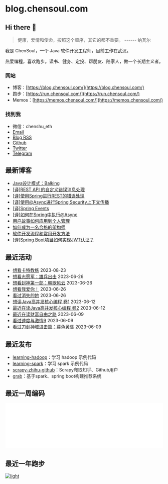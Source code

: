 # blog.chensoul.com

<!-- readme starts -->

## Hi there 👋

> 健康，爱情和使命，按照这个顺序，其它的都不重要。 ------ 纳瓦尔

我是 ChenSoul，一个 Java 软件开发工程师，目前工作在武汉。

热爱编程，喜欢跑步。读书、健身、定投、帮朋友、陪家人，做一个长期主义者。

### 网站
- 博客：[https://blog.chensoul.com/](https://blog.chensoul.com/)
- 跑步：[https://run.chensoul.com/](https://run.chensoul.com/)
- Memos：[https://memos.chensoul.com/](https://memos.chensoul.com/)



### 找到我

- 微信：chenshu_eth
- [Email](mailto:chensoul.eth@gmail.com)
- [Blog RSS](https://blog.chensoul.com/index.xml)
- [Github](https://github.com/chensoul)
- [Twitter](https://twitter.com/chensoul_eth)
- [Telegram](https://t.me/chensoul_share)



## 最新博客

<!-- blog starts -->
- [Java设计模式：Balking](https://blog.chensoul.com/posts/2023/08/25/java-design-patterns-balking/)
- [[译]REST API 的自定义错误消息处理](https://blog.chensoul.com/posts/2023/08/25/global-error-handler-in-a-spring-rest-api/)
- [[译]使用Spring进行REST的错误处理](https://blog.chensoul.com/posts/2023/08/25/exception-handling-for-rest-with-spring/)
- [[译]使用@Async进行Spring Security上下文传播](https://blog.chensoul.com/posts/2023/08/25/spring-security-async-principal-propagation/)
- [[译]Spring Events](https://blog.chensoul.com/posts/2023/08/25/spring-events/)
- [[译]如何在Spring中执行@Async](https://blog.chensoul.com/posts/2023/08/25/spring-async/)
- [用户故事如何应用到个人管理](https://blog.chensoul.com/posts/2023/08/21/user-stories-in-self-manager/)
- [如何成为一名合格的架构师](https://blog.chensoul.com/posts/2023/08/21/architecture/)
- [软件开发流程和常用开发方法](https://blog.chensoul.com/posts/2023/08/21/the-software-development-process/)
- [[译]Spring Boot项目如何实现JWT认证？](https://blog.chensoul.com/posts/2023/08/18/how-to-implement-jwt-authentication-in-spring-boot-project/)
<!-- blog ends -->

## 最近活动

<!-- douban starts -->
- [想看卡特教练](http://movie.douban.com/subject/1309017/) 2023-08-23
- [想看志愿军：雄兵出击](http://movie.douban.com/subject/35496350/) 2023-06-26
- [想看封神第一部：朝歌风云](http://movie.douban.com/subject/10604086/) 2023-06-26
- [想看我爱你！](http://movie.douban.com/subject/35818074/) 2023-06-26
- [看过消失的她](http://movie.douban.com/subject/35660795/) 2023-06-26
- [想读Java高并发核心编程 卷1](https://book.douban.com/subject/35446284/) 2023-06-12
- [最近在读Java高并发核心编程 卷2](https://book.douban.com/subject/35446285/) 2023-06-12
- [最近在读财富自由之路](https://book.douban.com/subject/27094706/) 2023-06-09
- [看过速度与激情9](http://movie.douban.com/subject/25728006/) 2023-06-09
- [看过刀剑神域进击篇：暮色黄昏](http://movie.douban.com/subject/35652451/) 2023-06-09
<!-- douban ends -->


## 最近发布

<!-- recent_releases starts -->
- [learning-hadoop](https://github.com/chensoul/learning-hadoop/releases/tag/v0.0.1)：学习 hadoop 示例代码
- [learning-spark](https://github.com/chensoul/learning-spark/releases/tag/v0.0.1)：学习 spark 示例代码
- [scrapy-zhihu-github](https://github.com/chensoul/scrapy-zhihu-github/releases/tag/v0.0.1)：Scrapy爬取知乎、Github用户
- [grab](https://github.com/chensoul/grab/releases/tag/v0.0.1)：基于spark、spring boot构建推荐系统
<!-- recent_releases ends -->


## 最近一周编码

![light](https://raw.githubusercontent.com/chensoul/chensoul/main/images/wakatime_weekly_language_stats.svg#gh-light-mode-only)

## 最近一年跑步

[![light](https://raw.githubusercontent.com/chensoul/running_page/master/assets/github_2023.svg#gh-light-mode-only)](https://run.chensoul.com)

<!-- readme ends -->